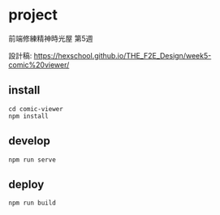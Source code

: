 # project
前端修練精神時光屋
第5週

設計稿: https://hexschool.github.io/THE_F2E_Design/week5-comic%20viewer/

## install
```
cd comic-viewer
npm install
```
## develop
```
npm run serve
```

## deploy
```
npm run build
```